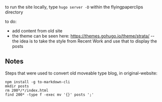 to run the site locally, type `hugo server -D` within the flyingpaperclips directory


to do:

- add content from old site
- the theme can be seen here: https://themes.gohugo.io/theme/strata/ -- the idea is to take the style from Recent Work and use that to display the posts



Notes
-----

Steps that were used to convert old moveable type blog, in original-website:  

```
npm install -g to-markdown-cli
mkdir posts
rm 200*/*/index.html
find 200* -type f -exec mv '{}' posts ';'
```